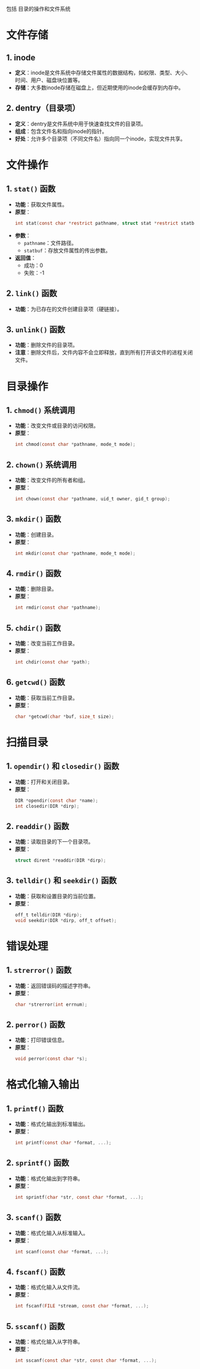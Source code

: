 ﻿包括 目录的操作和文件系统


# 文件存储

## 1. inode
- **定义**：inode是文件系统中存储文件属性的数据结构，如权限、类型、大小、时间、用户、磁盘块位置等。
- **存储**：大多数inode存储在磁盘上，但近期使用的inode会缓存到内存中。

## 2. dentry（目录项）
- **定义**：dentry是文件系统中用于快速查找文件的目录项。
- **组成**：包含文件名和指向inode的指针。
- **好处**：允许多个目录项（不同文件名）指向同一个inode，实现文件共享。

# 文件操作

## 1. `stat()` 函数
- **功能**：获取文件属性。
- **原型**：
  ```c
  int stat(const char *restrict pathname, struct stat *restrict statbuf);
  ```
- **参数**：
  - `pathname`：文件路径。
  - `statbuf`：存放文件属性的传出参数。
- **返回值**：
  - 成功：0
  - 失败：-1

## 2. `link()` 函数
- **功能**：为已存在的文件创建目录项（硬链接）。

## 3. `unlink()` 函数
- **功能**：删除文件的目录项。
- **注意**：删除文件后，文件内容不会立即释放，直到所有打开该文件的进程关闭文件。

# 目录操作

## 1. `chmod()` 系统调用
- **功能**：改变文件或目录的访问权限。
- **原型**：
  ```c
  int chmod(const char *pathname, mode_t mode);
  ```

## 2. `chown()` 系统调用
- **功能**：改变文件的所有者和组。
- **原型**：
  ```c
  int chown(const char *pathname, uid_t owner, gid_t group);
  ```

## 3. `mkdir()` 函数
- **功能**：创建目录。
- **原型**：
  ```c
  int mkdir(const char *pathname, mode_t mode);
  ```

## 4. `rmdir()` 函数
- **功能**：删除目录。
- **原型**：
  ```c
  int rmdir(const char *pathname);
  ```

## 5. `chdir()` 函数
- **功能**：改变当前工作目录。
- **原型**：
  ```c
  int chdir(const char *path);
  ```

## 6. `getcwd()` 函数
- **功能**：获取当前工作目录。
- **原型**：
  ```c
  char *getcwd(char *buf, size_t size);
  ```

# 扫描目录

## 1. `opendir()` 和 `closedir()` 函数
- **功能**：打开和关闭目录。
- **原型**：
  ```c
  DIR *opendir(const char *name);
  int closedir(DIR *dirp);
  ```

## 2. `readdir()` 函数
- **功能**：读取目录的下一个目录项。
- **原型**：
  ```c
  struct dirent *readdir(DIR *dirp);
  ```

## 3. `telldir()` 和 `seekdir()` 函数
- **功能**：获取和设置目录的当前位置。
- **原型**：
  ```c
  off_t telldir(DIR *dirp);
  void seekdir(DIR *dirp, off_t offset);
  ```

# 错误处理

## 1. `strerror()` 函数
- **功能**：返回错误码的描述字符串。
- **原型**：
  ```c
  char *strerror(int errnum);
  ```

## 2. `perror()` 函数
- **功能**：打印错误信息。
- **原型**：
  ```c
  void perror(const char *s);
  ```

# 格式化输入输出

## 1. `printf()` 函数
- **功能**：格式化输出到标准输出。
- **原型**：
  ```c
  int printf(const char *format, ...);
  ```

## 2. `sprintf()` 函数
- **功能**：格式化输出到字符串。
- **原型**：
  ```c
  int sprintf(char *str, const char *format, ...);
  ```

## 3. `scanf()` 函数
- **功能**：格式化输入从标准输入。
- **原型**：
  ```c
  int scanf(const char *format, ...);
  ```

## 4. `fscanf()` 函数
- **功能**：格式化输入从文件流。
- **原型**：
  ```c
  int fscanf(FILE *stream, const char *format, ...);
  ```

## 5. `sscanf()` 函数
- **功能**：格式化输入从字符串。
- **原型**：
  ```c
  int sscanf(const char *str, const char *format, ...);
  ```
